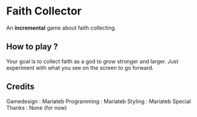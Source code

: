# Faith Collector

An **incremental** game about faith collecting.

## How to play ?

Your goal is to collect faith as a god to grow stronger and larger. Just experiment with what you see on the screen to go forward.

## Credits

Gamedesign : Mariateb
Programming : Mariateb
Styling : Mariateb
Special Thanks : None (for now)